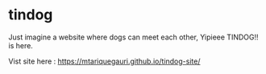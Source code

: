 # tindog

Just imagine a website where dogs can meet each other, Yipieee TINDOG!! is here.

Vist site here : https://mtariquegauri.github.io/tindog-site/
